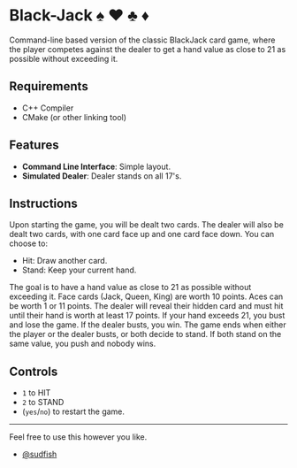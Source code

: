 # Black-Jack ♠️  ♥️  ♣️  ♦️

Command-line based version of the classic BlackJack card game, where the player
competes against the dealer to get a hand value as close to 21 as possible
without exceeding it.

## Requirements 
- C++ Compiler
- CMake (or other linking tool)

## Features 
* **Command Line Interface**: Simple layout. 
* **Simulated Dealer**: Dealer stands on all 17's. 

## Instructions 

Upon starting the game, you will be dealt two cards.
The dealer will also be dealt two cards, with one card face up and one card face down.
You can choose to:
* Hit: Draw another card.
* Stand: Keep your current hand.

The goal is to have a hand value as close to 21 as possible without exceeding it.
Face cards (Jack, Queen, King) are worth 10 points. Aces can be worth 1 or 11 points.
The dealer will reveal their hidden card and must hit until their hand is worth at least 17 points.
If your hand exceeds 21, you bust and lose the game. If the dealer busts, you win.
The game ends when either the player or the dealer busts, or both decide to stand.
If both stand on the same value, you push and nobody wins.


## Controls

* `1` to HIT 
* `2` to STAND
* (`yes`/`no`) to restart the game.

---

Feel free to use this however you like. 
- [@sudfish](https://github.com/sudfish)
